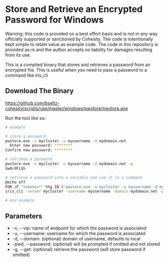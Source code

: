 # Store and Retrieve an Encrypted Password for Windows

Warning: this code is provided on a best effort basis and is not in any way officially supported or sanctioned by Cohesity. The code is intentionally kept simple to retain value as example code. The code in this repository is provided as-is and the author accepts no liability for damages resulting from its use.

This is a compiled binary that stores and retrieves a password from an encrypted file. This is useful when you need to pass a password to a command like iris_cli

## Download The Binary

<https://github.com/bseltz-cohesity/scripts/raw/master/windows/pwstore/pwstore.exe>

Run the tool like so:

```bash
# example

# store a password
pwstore.exe -v mycluster -u myusername -d mydomain.net
  Enter new password: ********
Confirm new password: ********

# retrieve a password
pwstore.exe -v mycluster -u myusername -d mydomain.net -g
Sw0rdFi$h

# retrieve a password into a variable and use it in a command
@echo off
FOR /F "tokens=*" %%g IN ('pwstore.exe -v mycluster -u myusername -d mydomain.net -g') do (SET PWTEST=%%g) > null
iris_cli -server mycluster -username myusername -domain mydomain.net -password "%PWTEST%" cluster ls-gflags 2>null

# end example
```

## Parameters

* -v, --vip: name of endpoint for which the password is associated
* -u, --username: username for which the password is associated
* -d, --domain: (optional) domain of username, defaults to local
* -pwd, --password: (optional) will be prompted if omitted and not stored
* -g, --get: (optional) retrieve the password (will store password if omitted)

